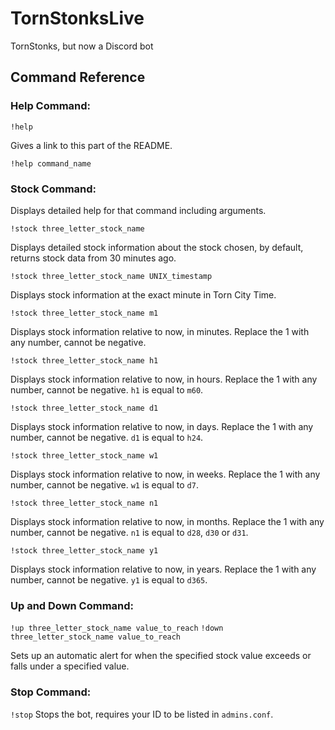 # TornStonksLive
TornStonks, but now a Discord bot

## Command Reference

### Help Command:
`!help`

Gives a link to this part of the README.

`!help command_name`

### Stock Command:
Displays detailed help for that command including arguments.

`!stock three_letter_stock_name`

Displays detailed stock information about the stock chosen, by default, returns stock data from 30 minutes ago.

`!stock three_letter_stock_name UNIX_timestamp`

Displays stock information at the exact minute in Torn City Time.

`!stock three_letter_stock_name m1`

Displays stock information relative to now, in minutes. Replace the 1 with any number, cannot be negative.

`!stock three_letter_stock_name h1`

Displays stock information relative to now, in hours. Replace the 1 with any number, cannot be negative. `h1` is equal to `m60`.

`!stock three_letter_stock_name d1`

Displays stock information relative to now, in days. Replace the 1 with any number, cannot be negative. `d1` is equal to `h24`.

`!stock three_letter_stock_name w1`

Displays stock information relative to now, in weeks. Replace the 1 with any number, cannot be negative. `w1` is equal to `d7`.

`!stock three_letter_stock_name n1`

Displays stock information relative to now, in months. Replace the 1 with any number, cannot be negative. `n1` is equal to `d28`, `d30` or `d31`.

`!stock three_letter_stock_name y1`

Displays stock information relative to now, in years. Replace the 1 with any number, cannot be negative. `y1` is equal to `d365`.

### Up and Down Command:

`!up three_letter_stock_name value_to_reach`
`!down three_letter_stock_name value_to_reach`

Sets up an automatic alert for when the specified stock value exceeds or falls under a specified value.

### Stop Command:

`!stop`
Stops the bot, requires your ID to be listed in `admins.conf`.
